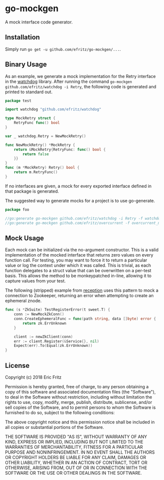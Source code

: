 # go-mockgen

A mock interface code generator.

## Installation

Simply run `go get -u github.com/efritz/go-mockgen/...`.

## Binary Usage

As an example, we generate a mock implementation for the Retry interface in
the [watchdog](https://github.com/efritz/watchdog) library. After running
the command ```go-mockgen github.com/efritz/watchdog -i Retry```, the
following code is generated and printed to standard out.

```go
package test

import watchdog "github.com/efritz/watchdog"

type MockRetry struct {
	RetryFunc func() bool
}

var _ watchdog.Retry = NewMockRetry()

func NewMockRetry() *MockRetry {
	return &MockRetry{RetryFunc: func() bool {
		return false
	}}
}
func (m *MockRetry) Retry() bool {
	return m.RetryFunc()
}
```

If no interfaces are given, a mock for every exported interface defined in
that package is generated.

The suggested way to generate mocks for a project is to use go-generate.

```go
package foo

//go:generate go-mockgen github.com/efritz/watchdog -i Retry -f watchdog_mock.go
//go:generate go-mockgen github.com/efritz/overcurrent -f overcurrent_mock.go
```

## Mock Usage

Each mock can be initialized via the no-argument constructor. This is a valid
implementation of the mocked interface that returns zero values on every function
call. For testing, you may want to force it to return a particular value or log
the context under which it was called. This is trivial, as each function delegates
to a struct value that can be overwritten on a per-test basis. This allows the
method to be monkeypatched in-line, allowing it to capture values from your test.

The following (stripped) example from [reception](https://github.com/efritz/reception)
uses this pattern to mock a connection to Zookeeper, returning an error when attempting
to create an ephemeral znode.

```go
func (s *ZkSuite) TestRegisterError(t sweet.T) {
	conn := NewMockZkConn()
	conn.CreateEphemeralFunc = func(path string, data []byte) error {
		return zk.ErrUnknown
	}

	client := newZkClient(conn)
	err := client.Register(&Service{}, nil)
	Expect(err).To(Equal(zk.ErrUnknown))
}
```

## License

Copyright (c) 2018 Eric Fritz

Permission is hereby granted, free of charge, to any person obtaining a copy
of this software and associated documentation files (the "Software"), to deal
in the Software without restriction, including without limitation the rights
to use, copy, modify, merge, publish, distribute, sublicense, and/or sell
copies of the Software, and to permit persons to whom the Software is
furnished to do so, subject to the following conditions:

The above copyright notice and this permission notice shall be included in
all copies or substantial portions of the Software.

THE SOFTWARE IS PROVIDED "AS IS", WITHOUT WARRANTY OF ANY KIND, EXPRESS OR
IMPLIED, INCLUDING BUT NOT LIMITED TO THE WARRANTIES OF MERCHANTABILITY,
FITNESS FOR A PARTICULAR PURPOSE AND NONINFRINGEMENT. IN NO EVENT SHALL THE
AUTHORS OR COPYRIGHT HOLDERS BE LIABLE FOR ANY CLAIM, DAMAGES OR OTHER
LIABILITY, WHETHER IN AN ACTION OF CONTRACT, TORT OR OTHERWISE, ARISING FROM,
OUT OF OR IN CONNECTION WITH THE SOFTWARE OR THE USE OR OTHER DEALINGS IN
THE SOFTWARE.
